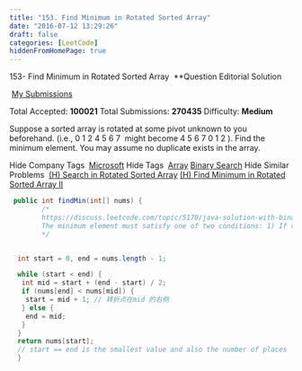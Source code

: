 ```yaml
---
title: "153. Find Minimum in Rotated Sorted Array"
date: "2016-07-12 13:29:26"
draft: false
categories: [LeetCode]
hiddenFromHomePage: true
---
```

153- Find Minimum in Rotated Sorted Array
 **Question
Editorial Solution

 [My Submissions](https://leetcode.com/problems/find-minimum-in-rotated-sorted-array/submissions/)

Total Accepted: **100021**
Total Submissions: **270435**
Difficulty: **Medium**

Suppose a sorted array is rotated at some pivot unknown to you beforehand.
(i.e., 0 1 2 4 5 6 7
 might become 4 5 6 7 0 1 2
).
Find the minimum element.
You may assume no duplicate exists in the array.

Hide Company Tags
 [Microsoft](https://leetcode.com/company/microsoft/)
Hide Tags
 [Array](https://leetcode.com/tag/array/) [Binary Search](https://leetcode.com/tag/binary-search/)
Hide Similar Problems
 [(H) Search in Rotated Sorted Array](https://leetcode.com/problems/search-in-rotated-sorted-array/) [(H) Find Minimum in Rotated Sorted Array II](https://leetcode.com/problems/find-minimum-in-rotated-sorted-array-ii/)
```java
 public int findMin(int[] nums) {
        /*
        https://discuss.leetcode.com/topic/5170/java-solution-with-binary-search
        The minimum element must satisfy one of two conditions: 1) If rotate, A[min] < A[min - 1]; 2) If not, A[0]. Therefore, we can use binary search: check the middle element, if it is less than previous one, then it is minimum. If not, there are 2 conditions as well: If it is greater than both left and right element, then minimum element should be on its right, otherwise on its left.
        */


  int start = 0, end = nums.length - 1;

  while (start < end) {
   int mid = start + (end - start) / 2;
   if (nums[end] < nums[mid]) {
    start = mid + 1; // 转折点在mid 的右侧
   } else {
    end = mid;
   }
  }
  return nums[start];
  // start == end is the smallest value and also the number of places
  }

```
